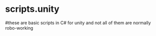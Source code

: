 # scripts.unity
#these are basic scripts in C# for unity and not all of them are normally robo-working
